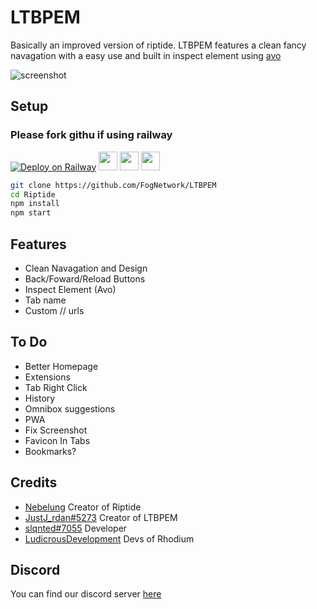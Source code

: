 # LTBPEM
Basically an improved version of riptide. LTBPEM features a clean fancy navagation with a easy use and built in inspect element using [avo](https://github.com/FogNetwork/Avo)

![screenshot](https://raw.githubusercontent.com/GalacticNetwork/LTBPEM/master/Screenshot%202022-12-26%202.22.58%20PM.png)

## Setup
### Please fork githu if using railway
<a target="_blank" href="https://railway.app/new/template?template=https://github.com/GalacticNetwork/LTBPEM"><img alt="Deploy on Railway" src="https://binbashbanana.github.io/deploy-buttons/buttons/remade/railway.svg"></a>
<a href="https://heroku.com/deploy?template=https://github.com/GalacticNetwork/LTBPEM"><img height="30px" src="https://raw.githubusercontent.com/FogNetwork/Tsunami/main/deploy/heroku2.svg"><img></a>
<a href="https://repl.it/github/GalacticNetwork/LTBPEM"><img height="30px" src="https://raw.githubusercontent.com/FogNetwork/Tsunami/main/deploy/replit2.svg"><img></a>
<a href="https://glitch.com/edit/#!/import/github/GalacticNetwork/LTBPEM"><img height="30px" src="https://raw.githubusercontent.com/FogNetwork/Tsunami/main/deploy/glitch2.svg"><img></a>

```sh
git clone https://github.com/FogNetwork/LTBPEM
cd Riptide
npm install
npm start
```

## Features
- Clean Navagation and Design
- Back/Foward/Reload Buttons
- Inspect Element (Avo)
- Tab name
- Custom // urls
## To Do
- Better Homepage
- Extensions
- Tab Right Click
- History
- Omnibox suggestions
- PWA
- Fix Screenshot
- Favicon In Tabs
- Bookmarks?
## Credits
- [Nebelung](https://github.com/Nebelung-Dev) Creator of Riptide
- [JustJ_rdan#5273](https://github.com/GalacticNetwork) Creator of LTBPEM
- [slqnted#7055](https://github.com/GamingRebornn) Developer
- [LudicrousDevelopment](https://github.com/LudicrousDevelopment) Devs of Rhodium
## Discord
You can find our discord server [here](https://dsc.gg/gnetwork)
